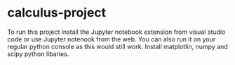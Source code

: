# calculus-project
To run this project install the Jupyter notebook extension from visual studio code or use Jupyter notenook from the web. You can also run it on your regular python console as this would still work. Install matplotlin, numpy and scipy python libaries. 

